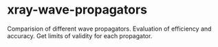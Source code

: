 # xray-wave-propagators
Comparision of different wave propagators. Evaluation of efficiency and accuracy. Get limits of validity for each propagator. 
